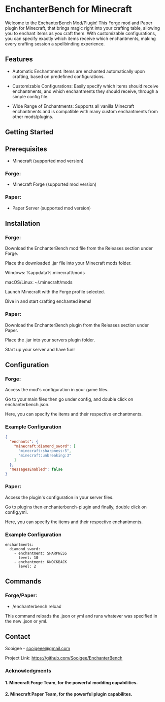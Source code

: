 # EnchanterBench for Minecraft


Welcome to the EnchanterBench Mod/Plugin! This Forge mod and Paper plugin for Minecraft, that brings magic right into your crafting table, allowing you to enchant items as you craft them. With customizable configurations, you can specify exactly which items receive which enchantments, making every crafting session a spellbinding experience.

## Features

* Automatic Enchantment: Items are enchanted automatically upon crafting, based on predefined configurations.

* Customizable Configurations: Easily specify which items should receive enchantments, and which enchantments they should receive, through a simple config file.

* Wide Range of Enchantments: Supports all vanilla Minecraft enchantments and is compatible with many custom enchantments from other mods/plugins.



## Getting Started

## Prerequisites

* Minecraft (supported mod version)

### Forge:

* Minecraft Forge (supported mod version)

### Paper:

* Paper Server (supported mod version)

## Installation

### Forge:

Download the EnchanterBench mod file from the Releases section under Forge.

Place the downloaded .jar file into your Minecraft mods folder.

Windows: %appdata%\.minecraft\mods

macOS/Linux: ~/.minecraft/mods

Launch Minecraft with the Forge profile selected.

Dive in and start crafting enchanted items!

### Paper:

Download the EnchanterBench plugin from the Releases section under Paper.

Place the .jar into your servers plugin folder.

Start up your server and have fun!

## Configuration

### Forge:

Access the mod's configuration in your game files.

Go to your main files then go under config, and double click on enchanterbench.json.

Here, you can specify the items and their respective enchantments.

### Example Configuration
```json
{
  "enchants": {
    "minecraft:diamond_sword": [
      "minecraft:sharpness:5",
      "minecraft:unbreaking:3"
    ]
  },
  "messagesEnabled": false
}
```

### Paper:

Access the plugin's configuration in your server files.

Go to plugins then enchanterbench-plugin and finally, double click on config.yml.

Here, you can specify the items and their respective enchantments.

### Example Configuration
```
enchantments:
  diamond_sword:
    - enchantment: SHARPNESS
      level: 10
    - enchantment: KNOCKBACK
      level: 2
```

## Commands

### Forge/Paper:

* /enchanterbench reload
  
 This command reloads the .json or yml and runs whatever was specified in the new .json or yml.

## Contact

Sooigee - sooigeee@gmail.com

Project Link: https://github.com/Sooigee/EnchanterBench

### Acknowledgments

#### 1. Minecraft Forge Team, for the powerful modding capabilities.

#### 2. Minecraft Paper Team, for the powerful plugin capabilites.

